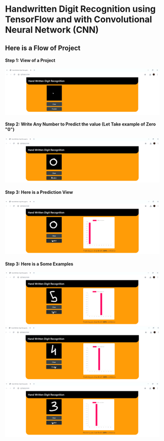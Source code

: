 <h1>Handwritten Digit Recognition using TensorFlow and with Convolutional Neural Network (CNN)</h1>

<h2>Here is a Flow of Project</h2>

<h4>Step 1: View of a Project </h4>
<img src = "https://github.com/Tanay7227/Handwritten-Digit-Recognition/blob/main/Hand-Written-Digit-Recognition-master/images/0.png">
<h4>Step 2: Write Any Number to Predict the value (Let Take example of Zero "0")</h4>
<img src = "https://github.com/Tanay7227/Handwritten-Digit-Recognition/blob/main/Hand-Written-Digit-Recognition-master/images/1.png">
<h4>Step 3: Here is a Prediction View </h4>
<img src = "https://github.com/Tanay7227/Handwritten-Digit-Recognition/blob/main/Hand-Written-Digit-Recognition-master/images/2.png">
<h4>Step 3: Here is a Some Examples</h4>
<img src = "https://github.com/Tanay7227/Handwritten-Digit-Recognition/blob/main/Hand-Written-Digit-Recognition-master/images/3.png">
<img src = "https://github.com/Tanay7227/Handwritten-Digit-Recognition/blob/main/Hand-Written-Digit-Recognition-master/images/4.png">
<img src = "https://github.com/Tanay7227/Handwritten-Digit-Recognition/blob/main/Hand-Written-Digit-Recognition-master/images/5.png">
